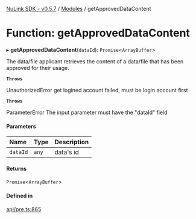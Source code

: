 [NuLink SDK - v0.5.7](../README.md) / [Modules](../modules.md) / getApprovedDataContent

# Function: getApprovedDataContent

▸ **getApprovedDataContent**(`dataId`): `Promise`<`ArrayBuffer`\>

The data/file applicant retrieves the content of a data/file that has been approved for their usage.

**`Throws`**

UnauthorizedError get logined account failed, must be login account first

**`Throws`**

ParameterError The input parameter must have the "dataId" field

#### Parameters

| Name | Type | Description |
| :------ | :------ | :------ |
| `dataId` | `any` | data's id |

#### Returns

`Promise`<`ArrayBuffer`\>

#### Defined in

[api/pre.ts:865](https://github.com/NuLink-network/nulink-sdk/blob/11cbdd7/src/api/pre.ts#L865)
